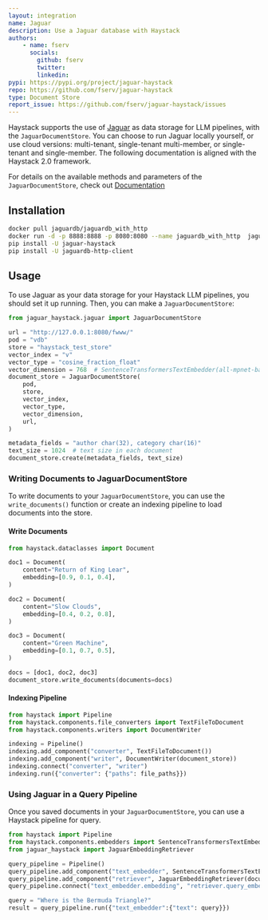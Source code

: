 ```yaml
---
layout: integration
name: Jaguar
description: Use a Jaguar database with Haystack
authors:
    - name: fserv
      socials:
        github: fserv
        twitter: 
        linkedin: 
pypi: https://pypi.org/project/jaguar-haystack
repo: https://github.com/fserv/jaguar-haystack
type: Document Store
report_issue: https://github.com/fserv/jaguar-haystack/issues
---
```


Haystack supports the use of [Jaguar](http://www.jaguardb.com/) as data storage for LLM pipelines, with the `JaguarDocumentStore`. You can choose to run Jaguar locally yourself, or use cloud versions: multi-tenant, single-tenant multi-member, or single-tenant and single-member. The following documentation is aligned with the Haystack 2.0 framework.

For details on the available methods and parameters of the `JaguarDocumentStore`, check out [Documentation](http://www.jaguardb.com/support.html)

## Installation

```bash
docker pull jaguardb/jaguardb_with_http
docker run -d -p 8888:8888 -p 8080:8080 --name jaguardb_with_http  jaguardb/jaguardb_with_http
pip install -U jaguar-haystack
pip install -U jaguardb-http-client
```

## Usage

To use Jaguar as your data storage for your Haystack LLM pipelines, you should set it up running. Then, you can make a `JaguarDocumentStore`:

```python
from jaguar_haystack.jaguar import JaguarDocumentStore

url = "http://127.0.0.1:8080/fwww/"
pod = "vdb"
store = "haystack_test_store"
vector_index = "v"
vector_type = "cosine_fraction_float"
vector_dimension = 768  # SentenceTransformersTextEmbedder(all-mpnet-base-v2) dim=768
document_store = JaguarDocumentStore(
    pod,
    store,
    vector_index,
    vector_type,
    vector_dimension,
    url,
)

metadata_fields = "author char(32), category char(16)"
text_size = 1024  # text size in each document
document_store.create(metadata_fields, text_size)
```

### Writing Documents to JaguarDocumentStore

To write documents to your `JaguarDocumentStore`, you can use the `write_documents()` function or
create an indexing pipeline to load documents into the store.

#### Write Documents

```python
from haystack.dataclasses import Document

doc1 = Document(
    content="Return of King Lear",
    embedding=[0.9, 0.1, 0.4],
)

doc2 = Document(
    content="Slow Clouds",
    embedding=[0.4, 0.2, 0.8],
)

doc3 = Document(
    content="Green Machine",
    embedding=[0.1, 0.7, 0.5],
)

docs = [doc1, doc2, doc3]
document_store.write_documents(documents=docs)

```


#### Indexing Pipeline

```python
from haystack import Pipeline
from haystack.components.file_converters import TextFileToDocument
from haystack.components.writers import DocumentWriter

indexing = Pipeline()
indexing.add_component("converter", TextFileToDocument())
indexing.add_component("writer", DocumentWriter(document_store))
indexing.connect("converter", "writer")
indexing.run({"converter": {"paths": file_paths}})

```

### Using Jaguar in a Query Pipeline

Once you saved documents in your `JaguarDocumentStore`, you can use a Haystack pipeline for query.

```python
from haystack import Pipeline
from haystack.components.embedders import SentenceTransformersTextEmbedder
from jaguar_haystack import JaguarEmbeddingRetriever

query_pipeline = Pipeline()
query_pipeline.add_component("text_embedder", SentenceTransformersTextEmbedder())
query_pipeline.add_component("retriever", JaguarEmbeddingRetriever(document_store=document_store))
query_pipeline.connect("text_embedder.embedding", "retriever.query_embedding")

query = "Where is the Bermuda Triangle?"
result = query_pipeline.run({"text_embedder":{"text": query}})
```
